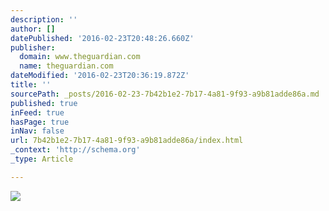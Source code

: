 ```yaml
---
description: ''
author: []
datePublished: '2016-02-23T20:48:26.660Z'
publisher:
  domain: www.theguardian.com
  name: theguardian.com
dateModified: '2016-02-23T20:36:19.872Z'
title: ''
sourcePath: _posts/2016-02-23-7b42b1e2-7b17-4a81-9f93-a9b81adde86a.md
published: true
inFeed: true
hasPage: true
inNav: false
url: 7b42b1e2-7b17-4a81-9f93-a9b81adde86a/index.html
_context: 'http://schema.org'
_type: Article

---
```

![](https://i.guim.co.uk/img/media/01af4dd978e41489a84c03a8155ffec87d30864b/0_96_3500_2100/master/3500.jpg?w=1920&q=85&auto=format&sharp=10&s=89fff4b2e081e42520f42f87db522628)